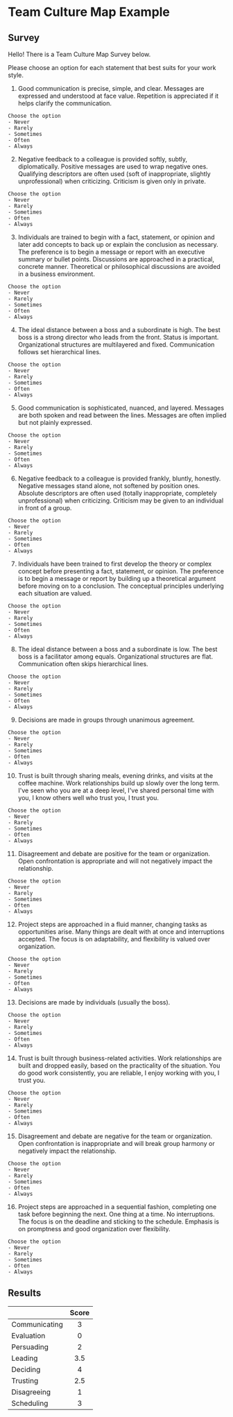 # Team Culture Map Example

## Survey

Hello! There is a Team Culture Map Survey below.

Please choose an option for each statement that best suits for your work style.

1. Good communication is precise, simple, and clear. Messages are expressed and understood at face value. Repetition is appreciated if it helps clarify the communication.
```
Choose the option
- Never
- Rarely
- Sometimes
- Often
- Always
```

2. Negative feedback to a colleague is provided softly, subtly, diplomatically. Positive messages are used to wrap negative ones. Qualifying descriptors are often used (soft of inappropriate, slightly unprofessional) when criticizing. Criticism is given only in private.
```
Choose the option
- Never
- Rarely
- Sometimes
- Often
- Always
```

3. Individuals are trained to begin with a fact, statement, or opinion and later add concepts to back up or explain the conclusion as necessary. The preference is to begin a message or report with an executive summary or bullet points. Discussions are approached in a practical, concrete manner. Theoretical or philosophical discussions are avoided in a business environment.
```
Choose the option
- Never
- Rarely
- Sometimes
- Often
- Always
```

4. The ideal distance between a boss and a subordinate is high. The best boss is a strong director who leads from the front. Status is important. Organizational structures are multilayered and fixed. Communication follows set hierarchical lines.
```
Choose the option
- Never
- Rarely
- Sometimes
- Often
- Always
```

5. Good communication is sophisticated, nuanced, and layered. Messages are both spoken and read between the lines. Messages are often implied but not plainly expressed.
```
Choose the option
- Never
- Rarely
- Sometimes
- Often
- Always
```

6. Negative feedback to a colleague is provided frankly, bluntly, honestly. Negative messages stand alone, not softened by position ones. Absolute descriptors are often used (totally inappropriate, completely unprofessional) when criticizing. Criticism may be given to an individual in front of a group.
```
Choose the option
- Never
- Rarely
- Sometimes
- Often
- Always
```

7. Individuals have been trained to first develop the theory or complex concept before presenting a fact, statement, or opinion. The preference is to begin a message or report by building up a theoretical argument before moving on to a conclusion. The conceptual principles underlying each situation are valued.
```
Choose the option
- Never
- Rarely
- Sometimes
- Often
- Always
```

8. The ideal distance between a boss and a subordinate is low. The best boss is a facilitator among equals. Organizational structures are flat. Communication often skips hierarchical lines.
```
Choose the option
- Never
- Rarely
- Sometimes
- Often
- Always
```

9. Decisions are made in groups through unanimous agreement.
```
Choose the option
- Never
- Rarely
- Sometimes
- Often
- Always
```

10. Trust is built through sharing meals, evening drinks, and visits at the coffee machine. Work relationships build up slowly over the long term. I've seen who you are at a deep level, I've shared personal time with you, I know others well who trust you, I trust you.
```
Choose the option
- Never
- Rarely
- Sometimes
- Often
- Always
```

11. Disagreement and debate are positive for the team or organization. Open confrontation is appropriate and will not negatively impact the relationship.
```
Choose the option
- Never
- Rarely
- Sometimes
- Often
- Always
```

12. Project steps are approached in a fluid manner, changing tasks as opportunities arise. Many things are dealt with at once and interruptions accepted. The focus is on adaptability, and flexibility is valued over organization.
```
Choose the option
- Never
- Rarely
- Sometimes
- Often
- Always
```

13. Decisions are made by individuals (usually the boss).
```
Choose the option
- Never
- Rarely
- Sometimes
- Often
- Always
```

14. Trust is built through business-related activities. Work relationships are built and dropped easily, based on the practicality of the situation. You do good work consistently, you are reliable, I enjoy working with you, I trust you.
```
Choose the option
- Never
- Rarely
- Sometimes
- Often
- Always
```

15. Disagreement and debate are negative for the team or organization. Open confrontation is inappropriate and will break group harmony or negatively impact the relationship.
```
Choose the option
- Never
- Rarely
- Sometimes
- Often
- Always
```

16. Project steps are approached in a sequential fashion, completing one task before beginning the next. One thing at a time. No interruptions. The focus is on the deadline and sticking to the schedule. Emphasis is on promptness and good organization over flexibility.
```
Choose the option
- Never
- Rarely
- Sometimes
- Often
- Always
```

## Results

|               | Score |
|:--------------|:-----:|
| Communicating |   3   |
| Evaluation    |   0   |
| Persuading    |   2   |
| Leading       |  3.5  |
| Deciding      |   4   |
| Trusting      |  2.5  |
| Disagreeing   |   1   |
| Scheduling    |   3   |